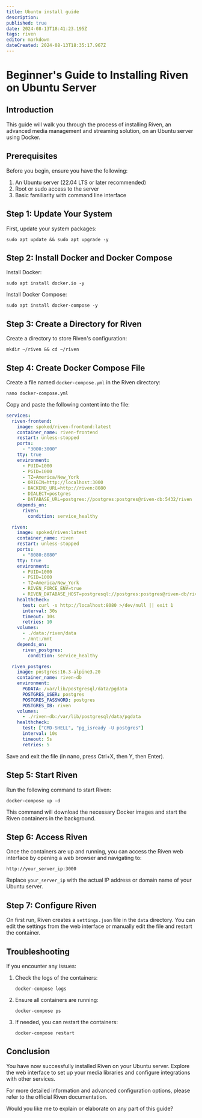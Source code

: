 ```yaml
---
title: Ubuntu install guide
description: 
published: true
date: 2024-08-13T18:41:23.195Z
tags: riven
editor: markdown
dateCreated: 2024-08-13T18:35:17.967Z
---
```


# Beginner's Guide to Installing Riven on Ubuntu Server

## Introduction

This guide will walk you through the process of installing Riven, an advanced media management and streaming solution, on an Ubuntu server using Docker.

## Prerequisites

Before you begin, ensure you have the following:

1. An Ubuntu server (22.04 LTS or later recommended)
2. Root or sudo access to the server
3. Basic familiarity with command line interface

## Step 1: Update Your System

First, update your system packages:

```
sudo apt update && sudo apt upgrade -y
```

## Step 2: Install Docker and Docker Compose

Install Docker:

```
sudo apt install docker.io -y
```

Install Docker Compose:

```
sudo apt install docker-compose -y
```

## Step 3: Create a Directory for Riven

Create a directory to store Riven's configuration:

```
mkdir ~/riven && cd ~/riven
```

## Step 4: Create Docker Compose File

Create a file named `docker-compose.yml` in the Riven directory:

```
nano docker-compose.yml
```

Copy and paste the following content into the file:

```yaml
services:
  riven-frontend:
    image: spoked/riven-frontend:latest
    container_name: riven-frontend
    restart: unless-stopped
    ports:
      - "3000:3000"
    tty: true
    environment:
      - PUID=1000
      - PGID=1000
      - TZ=America/New_York
      - ORIGIN=http://localhost:3000
      - BACKEND_URL=http://riven:8080
      - DIALECT=postgres 
      - DATABASE_URL=postgres://postgres:postgres@riven-db:5432/riven 
    depends_on:
      riven:
        condition: service_healthy

  riven:
    image: spoked/riven:latest
    container_name: riven
    restart: unless-stopped
    ports:
      - "8080:8080"
    tty: true
    environment:
      - PUID=1000
      - PGID=1000
      - TZ=America/New_York
      - RIVEN_FORCE_ENV=true
      - RIVEN_DATABASE_HOST=postgresql://postgres:postgres@riven-db/riven
    healthcheck:
      test: curl -s http://localhost:8080 >/dev/null || exit 1
      interval: 30s
      timeout: 10s
      retries: 10
    volumes:
      - ./data:/riven/data
      - /mnt:/mnt
    depends_on:
      riven_postgres:
        condition: service_healthy

  riven_postgres:
    image: postgres:16.3-alpine3.20
    container_name: riven-db
    environment:
      PGDATA: /var/lib/postgresql/data/pgdata
      POSTGRES_USER: postgres
      POSTGRES_PASSWORD: postgres
      POSTGRES_DB: riven
    volumes:
      - ./riven-db:/var/lib/postgresql/data/pgdata
    healthcheck:
      test: ["CMD-SHELL", "pg_isready -U postgres"]
      interval: 10s
      timeout: 5s
      retries: 5
```

Save and exit the file (in nano, press Ctrl+X, then Y, then Enter).

## Step 5: Start Riven

Run the following command to start Riven:

```
docker-compose up -d
```

This command will download the necessary Docker images and start the Riven containers in the background.

## Step 6: Access Riven

Once the containers are up and running, you can access the Riven web interface by opening a web browser and navigating to:

```
http://your_server_ip:3000
```

Replace `your_server_ip` with the actual IP address or domain name of your Ubuntu server.

## Step 7: Configure Riven

On first run, Riven creates a `settings.json` file in the `data` directory. You can edit the settings from the web interface or manually edit the file and restart the container.

## Troubleshooting

If you encounter any issues:

1. Check the logs of the containers:
   ```
   docker-compose logs
   ```

2. Ensure all containers are running:
   ```
   docker-compose ps
   ```

3. If needed, you can restart the containers:
   ```
   docker-compose restart
   ```

## Conclusion

You have now successfully installed Riven on your Ubuntu server. Explore the web interface to set up your media libraries and configure integrations with other services.

For more detailed information and advanced configuration options, please refer to the official Riven documentation.

Would you like me to explain or elaborate on any part of this guide?